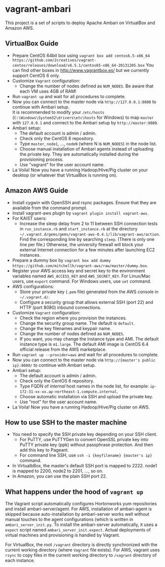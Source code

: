 vagrant-ambari
==============

This project is a set of scripts to deploy Apache Ambari on VirtualBox and Amazon AWS.

VirtualBox Guide
----------------

 - Prepare CentOS 64bit box using `vagrant box add centos6.5-x86_64 https://github.com/2creatives/vagrant-centos/releases/download/v6.5.1/centos65-x86_64-20131205.box`
   You can find other boxes in http://www.vagrantbox.es/ but we currently support CentOS 6 only.
 - Customize `Vagrant` configuration:
   - Change the number of nodes defined as `NUM_NODES`. Be aware that each VM uses 4GB of RAM!
 - Run `vagrant up` and wait for all procedures to complete.
 - Now you can connect to the master node via `http://127.0.0.1:8080` to continue with Ambari setup.  
   It is recommended to modify your `/etc/hosts` (`C:\Windows\System32\drivers\etc\hosts` for Windows) to map `master` with `127.0.0.1` and connect to the Ambari setup by `http://master:8080`.
 - Ambari setup:
   - The default account is admin / admin.
   - Check only the CentOS 6 repository.
   - Type `master`, `node1`, ..., `nodeN` (where N is `NUM_NODES`) in the node list.
   - Choose manual installation of Ambari agents instead of uploading the private key. They are automatically installed during the provisioning process.
   - Use "vagrant" for the user account name.
 - La Voila! Now you have a running Hadoop/Hive/Pig cluster on your desktop (or whatever that VirtualBox is running on).

Amazon AWS Guide
----------------

 - Install cygwin with OpenSSH and rsync packages.  Ensure that they are available from the command prompt.
 - Install vagrant-aws plugin by `vagrant plugin install vagrant-aws`.
 - For KAIST users:
   - Increase the sleep delay from 2 to 11 between SSH connection tests in `run_instance.rb` and `start_instance.rb` at the directory `~/.vagrant.d/gems/gems/vagrant-aws-0.4.1/lib/vagrant-aws/action`.
     Find the corresponding line by searching `sleep`. (There is only one line per file.)
     Otherwise, the university firewall will block your external Internet connection for a few minutes after launching EC2 instances.
 - Prepare a dummy box by `vagrant box add dummy https://github.com/mitchellh/vagrant-aws/raw/master/dummy.box`.
 - Register your AWS access key and secret key to the environment variables named `AWS_ACCESS_KEY` and `AWS_SECRET_KEY`.
   For Linux/Mac users, use `export` command. For Windows users, use `set` command.
 - AWS configurations:
   - Store your private key (`.pem` file) generated from the AWS console in `~/.vagrant.d/`.
   - Configure a security group that allows external SSH (port 22) and HTTP (port 8080) inbound connections.
 - Customize `Vagrant` configuration:
   - Check the region where you provision the instances.
   - Change the security group name. The default is `default`.
   - Change the key filenames and keypair name.
   - Change the number of nodes defined as `NUM_NODES`.
   - If you want, you may change the instance type and AMI. The default instance type is `m1.large`.
     The default AMI image is CentOS 6.4 official release from the AWS marketplace.
 - Run `vagrant up --provider=aws` and wait for all procedures to complete.
 - Now you can connect to the master node via `http://{master's public ip}:8080/` to continue with Ambari setup.
 - Ambari setup:
   - The default account is admin / admin.
   - Check only the CentOS 6 repository.
   - Type FQDN of *internal* host names in the node list, for example: `ip-172-31-xx-xx.ap-northeast-1.compute.internal`.
   - Choose automatic installation via SSH and upload the private key.
   - Use "root" for the user account name.
 - La Voila! Now you have a running Hadoop/Hive/Pig cluster on AWS.

How to use SSH to the master machine
------------------------------------

 - You need to specify the SSH private key depending on your SSH client.
   - For PuTTY, use PuTTYGen to convert OpenSSL private key into PuTTY private key (ppk) without passphrase protection. And then add this key to Pageant.
   - For command line SSH, use `ssh -i {keyfilename} {master's ip}` command.
 - In VirtualbBox, the master's default SSH port is mapped to 2222. node1 is mapped to 2200, node2 to 2201, ..., so on.
 - In Amazon, you can use the plain SSH port 22.

What happens under the hood of `vagrant up`
-------------------------------------------

The Vagrant script automatically configures Hortonworks yum repositories and install ambari-server/agent.  For AWS, installation of ambari-agent is skipped because auto-installation by ambari-server works well without manual touches to the agent configurations (which is written in `ambari_server_init.py`.  To install the ambari-server automatically, it uses a `expect` script named `ambari_server_init.expect`.  Actual deployments of virtual machines and provisioning is handled by Vagrant.

For VirtualBox, the root `/vagrant` directory is directly synchronized with the current working directory (where `Vagrant` file exists).  For AWS, vagrant uses `rsync` to copy files in the current working directory to `/vagrant` directory of each instance.
